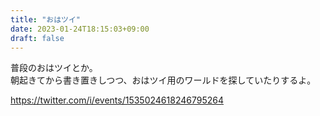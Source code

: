 ```yaml
---
title: "おはツイ"
date: 2023-01-24T18:15:03+09:00
draft: false
---
```


普段のおはツイとか。  
朝起きてから書き置きしつつ、おはツイ用のワールドを探していたりするよ。  
  
https://twitter.com/i/events/1535024618246795264  
